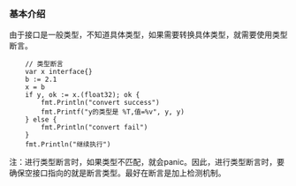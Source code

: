 ### 基本介绍
由于接口是一般类型，不知道具体类型，如果需要转换具体类型，就需要使用类型断言。
```
	// 类型断言
	var x interface{}
	b := 2.1
	x = b
	if y, ok := x.(float32); ok {
		fmt.Println("convert success")
		fmt.Printf("y的类型是 %T,值=%v", y, y)
	} else {
		fmt.Println("convert fail")
	}
	fmt.Println("继续执行")
```
注：进行类型断言时，如果类型不匹配，就会panic。因此，进行类型断言时，要确保空接口指向的就是断言类型。最好在断言是加上检测机制。